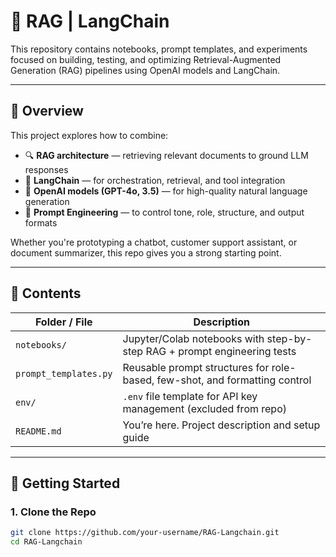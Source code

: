# 🧠 RAG | LangChain

This repository contains notebooks, prompt templates, and experiments focused on building, testing, and optimizing Retrieval-Augmented Generation (RAG) pipelines using OpenAI models and LangChain.

---

## 🚀 Overview

This project explores how to combine:
- 🔍 **RAG architecture** — retrieving relevant documents to ground LLM responses
- 🧱 **LangChain** — for orchestration, retrieval, and tool integration
- 🤖 **OpenAI models (GPT-4o, 3.5)** — for high-quality natural language generation
- 🧠 **Prompt Engineering** — to control tone, role, structure, and output formats

Whether you're prototyping a chatbot, customer support assistant, or document summarizer, this repo gives you a strong starting point.

---

## 📁 Contents

| Folder / File | Description |
|---------------|-------------|
| `notebooks/`  | Jupyter/Colab notebooks with step-by-step RAG + prompt engineering tests |
| `prompt_templates.py` | Reusable prompt structures for role-based, few-shot, and formatting control |
| `env/`        | `.env` file template for API key management (excluded from repo) |
| `README.md`   | You’re here. Project description and setup guide |

---

## 🔧 Getting Started

### 1. Clone the Repo
```bash
git clone https://github.com/your-username/RAG-Langchain.git
cd RAG-Langchain
